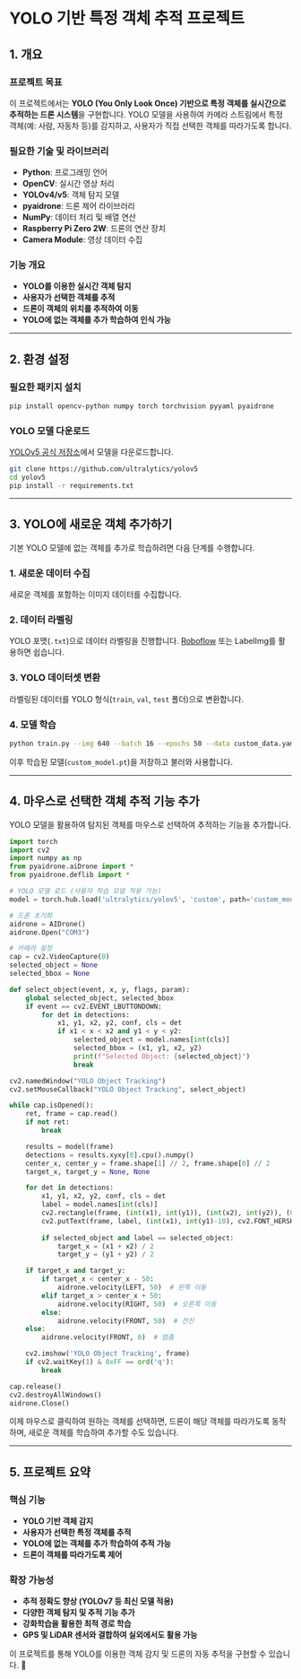 # **YOLO 기반 특정 객체 추적 프로젝트**

## **1. 개요**
### **프로젝트 목표**
이 프로젝트에서는 **YOLO (You Only Look Once) 기반으로 특정 객체를 실시간으로 추적하는 드론 시스템**을 구현합니다. YOLO 모델을 사용하여 카메라 스트림에서 특정 객체(예: 사람, 자동차 등)를 감지하고, 사용자가 직접 선택한 객체를 따라가도록 합니다.

### **필요한 기술 및 라이브러리**
- **Python**: 프로그래밍 언어
- **OpenCV**: 실시간 영상 처리
- **YOLOv4/v5**: 객체 탐지 모델
- **pyaidrone**: 드론 제어 라이브러리
- **NumPy**: 데이터 처리 및 배열 연산
- **Raspberry Pi Zero 2W**: 드론의 연산 장치
- **Camera Module**: 영상 데이터 수집

### **기능 개요**
- **YOLO를 이용한 실시간 객체 탐지**
- **사용자가 선택한 객체를 추적**
- **드론이 객체의 위치를 추적하여 이동**
- **YOLO에 없는 객체를 추가 학습하여 인식 가능**

---

## **2. 환경 설정**
### **필요한 패키지 설치**
```bash
pip install opencv-python numpy torch torchvision pyyaml pyaidrone
```

### **YOLO 모델 다운로드**
[YOLOv5 공식 저장소](https://github.com/ultralytics/yolov5)에서 모델을 다운로드합니다.
```bash
git clone https://github.com/ultralytics/yolov5
cd yolov5
pip install -r requirements.txt
```

---

## **3. YOLO에 새로운 객체 추가하기**
기본 YOLO 모델에 없는 객체를 추가로 학습하려면 다음 단계를 수행합니다.

### **1. 새로운 데이터 수집**
새로운 객체를 포함하는 이미지 데이터를 수집합니다. 

### **2. 데이터 라벨링**
YOLO 포맷(`.txt`)으로 데이터 라벨링을 진행합니다. [Roboflow](https://roboflow.com/) 또는 LabelImg를 활용하면 쉽습니다.

### **3. YOLO 데이터셋 변환**
라벨링된 데이터를 YOLO 형식(`train`, `val`, `test` 폴더)으로 변환합니다.

### **4. 모델 학습**
```bash
python train.py --img 640 --batch 16 --epochs 50 --data custom_data.yaml --weights yolov5s.pt
```
이후 학습된 모델(`custom_model.pt`)을 저장하고 불러와 사용합니다.

---

## **4. 마우스로 선택한 객체 추적 기능 추가**
YOLO 모델을 활용하여 탐지된 객체를 마우스로 선택하여 추적하는 기능을 추가합니다.

```python
import torch
import cv2
import numpy as np
from pyaidrone.aiDrone import *
from pyaidrone.deflib import *

# YOLO 모델 로드 (사용자 학습 모델 적용 가능)
model = torch.hub.load('ultralytics/yolov5', 'custom', path='custom_model.pt', source='local')

# 드론 초기화
aidrone = AIDrone()
aidrone.Open("COM3")

# 카메라 설정
cap = cv2.VideoCapture(0)
selected_object = None
selected_bbox = None

def select_object(event, x, y, flags, param):
    global selected_object, selected_bbox
    if event == cv2.EVENT_LBUTTONDOWN:
        for det in detections:
            x1, y1, x2, y2, conf, cls = det
            if x1 < x < x2 and y1 < y < y2:
                selected_object = model.names[int(cls)]
                selected_bbox = (x1, y1, x2, y2)
                print(f"Selected Object: {selected_object}")
                break

cv2.namedWindow("YOLO Object Tracking")
cv2.setMouseCallback("YOLO Object Tracking", select_object)

while cap.isOpened():
    ret, frame = cap.read()
    if not ret:
        break

    results = model(frame)
    detections = results.xyxy[0].cpu().numpy()
    center_x, center_y = frame.shape[1] // 2, frame.shape[0] // 2
    target_x, target_y = None, None

    for det in detections:
        x1, y1, x2, y2, conf, cls = det
        label = model.names[int(cls)]
        cv2.rectangle(frame, (int(x1), int(y1)), (int(x2), int(y2)), (0, 255, 0), 2)
        cv2.putText(frame, label, (int(x1), int(y1)-10), cv2.FONT_HERSHEY_SIMPLEX, 0.5, (0, 255, 0), 2)
        
        if selected_object and label == selected_object:
            target_x = (x1 + x2) / 2
            target_y = (y1 + y2) / 2

    if target_x and target_y:
        if target_x < center_x - 50:
            aidrone.velocity(LEFT, 50)  # 왼쪽 이동
        elif target_x > center_x + 50:
            aidrone.velocity(RIGHT, 50)  # 오른쪽 이동
        else:
            aidrone.velocity(FRONT, 50)  # 전진
    else:
        aidrone.velocity(FRONT, 0)  # 멈춤

    cv2.imshow('YOLO Object Tracking', frame)
    if cv2.waitKey(1) & 0xFF == ord('q'):
        break

cap.release()
cv2.destroyAllWindows()
aidrone.Close()
```

이제 마우스로 클릭하여 원하는 객체를 선택하면, 드론이 해당 객체를 따라가도록 동작하며, 새로운 객체를 학습하여 추가할 수도 있습니다.

---

## **5. 프로젝트 요약**
### **핵심 기능**
- **YOLO 기반 객체 감지**
- **사용자가 선택한 특정 객체를 추적**
- **YOLO에 없는 객체를 추가 학습하여 추적 가능**
- **드론이 객체를 따라가도록 제어**

### **확장 가능성**
- **추적 정확도 향상 (YOLOv7 등 최신 모델 적용)**
- **다양한 객체 탐지 및 추적 기능 추가**
- **강화학습을 활용한 최적 경로 학습**
- **GPS 및 LiDAR 센서와 결합하여 실외에서도 활용 가능**

이 프로젝트를 통해 YOLO를 이용한 객체 감지 및 드론의 자동 추적을 구현할 수 있습니다. 🚀


